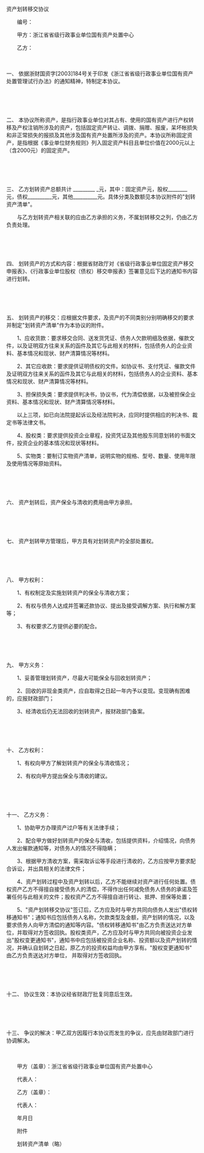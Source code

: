 



资产划转移交协议



 

　　编号：　　

　　甲方：浙江省省级行政事业单位国有资产处置中心

　　乙方：

　　

一、
依据浙财国资字[2003]184号关于印发《浙江省省级行政事业单位国有资产处置管理试行办法》的通知精神，特制定本协议。

　　

　　

二、
本协议所称资产，是指行政事业单位对其占有、使用的国有资产进行产权转移及产权注销所涉及的资产，包括固定资产转让、调拨、捐赠、报废，呆坏帐损失和非正常损失的报损及其他涉及国有资产处置所涉及的资产。本协议所称固定资产，是指根据《事业单位财务规则》列入固定资产科目且单位价值在2000元以上（含2000元）的固定资产。

　　

　　

三、
乙方划转资产总额共计 _________ _元，其中：固定资产元，股权________元，债权__________元，其他__________元。具体分类及数额见本协议附件的"划转资产清单"。

　　与乙方划转资产相关联的应由乙方承担的义务，不属划转移交之列，仍由乙方负责处理。

　　

　　

四、
划转资产的方式和内容：根据省财政厅对《省级行政事业单位固定资产移交申报表》、《行政事业单位股权（债权）移交申报表》签署意见后下达的通知书内容进行划转。

　　

　　

五、
划转资产的移交：应根据文件要求，及资产的不同类别分别明确移交的要求并制定"划转资产清单"作为本协议的附件。

　　1、应收货款：要求移交合同、送发货凭证、债务人欠款明细及依据，催款文件，以及证明双方往来关系的函件及其它与此相关的材料，包括债务人的企业资料、基本情况和现状、财产清算情况等材料。

　　2、其它应收款：要求提供证明债权的文件。如协议书、支付凭证、催款文件及证明双方往来关系的函件及其它与此相关的材料，包括债务人的企业资料、基本情况和现状、财产清算情况等材料。

　　3、担保损失类：要求提供判决书，协议书，代为清偿依据，以及被担保企业资料、基本情况和现状、财产清算情况等材料。

　　以上三项，如已向法院提起诉讼及经法院判决，应同时提供相应的判决书、裁定书等法律文书。

　　4、股权类：要求提供投资企业章程，投资凭证及其他股东同意划转的书面文件，投资企业的基本情况和现状等材料。

　　5、实物类：要制订实物资产清单，说明实物的规格、型号、数量、使用年限及使用情况等原始资料。

　　

　　

六、
资产划转后，资产保全与清收的费用由甲方承担。

　　

　　

七、
资产划转甲方管理后，甲方具有对划转资产的全部处置权。

　　

　　

八、
甲方权利：

　　1、有权制定及实施划转资产的保全与清收方案；

　　2、有权与债务人达成并签署还款协议、提出及接受调解方案、执行和解方案等；

　　3、有权要求乙方提供必要的配合。

　　

　　

九、
甲方义务：

　　1、妥善管理划转资产，尽最大可能保全与回收划转资产；

　　2、回收的非现金类资产，应自取得之日起一年内予以变现。变现确有困难的，应报财政部门；

　　3、经清收后仍无法回收的划转资产，报财政部门备案。

　　

　　

十、
乙方权利：

　　1、有权向甲方了解划转资产的保全与清收情况；

　　2、有权向甲方提出保全与清收的建议。

　　

　　

十一、
乙方义务：

　　1、协助甲方办理资产过户等有关法律手续；

　　2、配合甲方做好划转资产的保全与清收，包括提供资料，介绍情况，向债务人发出催款通知等，对债务人的情况不得隐瞒；

　　3、根据甲方清收方案，需采取诉讼等手段进行清收的，乙方应按甲方要求配合诉讼，并出具相关的法律文件；

　　4、资产划转过程中及资产划转以后，乙方不能继续对资产进行任何处置。债权资产乙方不得擅自接受债务人的清偿，不得作出任何减免债务人债务的承诺及签署任何与此相关的文件；股权资产乙方不得擅自进行转让、抵押、担保等处置；

　　5、"资产划转移交协议"签订后，乙方应及时与甲方共同向债务人发出"债权转移通知书"；通知书应包括债务人名称，欠款类型及金额，资产划转的情况，以及要求债务人向甲方清偿的通知等内容。"债权转移通知书"由乙方负责送达对方单位，并取得对方签收回执。股权类资产，乙方应及时与甲方共同向被投资企业发出"股权变更通知书"，通知书中应包括被投资企业名称、投资额以及资产划转的情况，并确认自划转之日起，原乙方的投资权益均由甲方享有。"股权变更通知书" 由乙方负责送达对方单位， 并取得对方签收回执。

　　

　　

十二、
协议生效：本协议经省财政厅批复同意后生效。

　　

　　

十三、
争议的解决：甲乙双方因履行本协议而发生的争议，应先由财政部门进行协调解决。

　　　　

　　甲方（盖章）：浙江省省级行政事业单位国有资产处置中心

　　代表人：　　

　　乙方（盖章）：

　　代表人：　　

　　年月日　　

　　附件　　

　　划转资产清单（略）